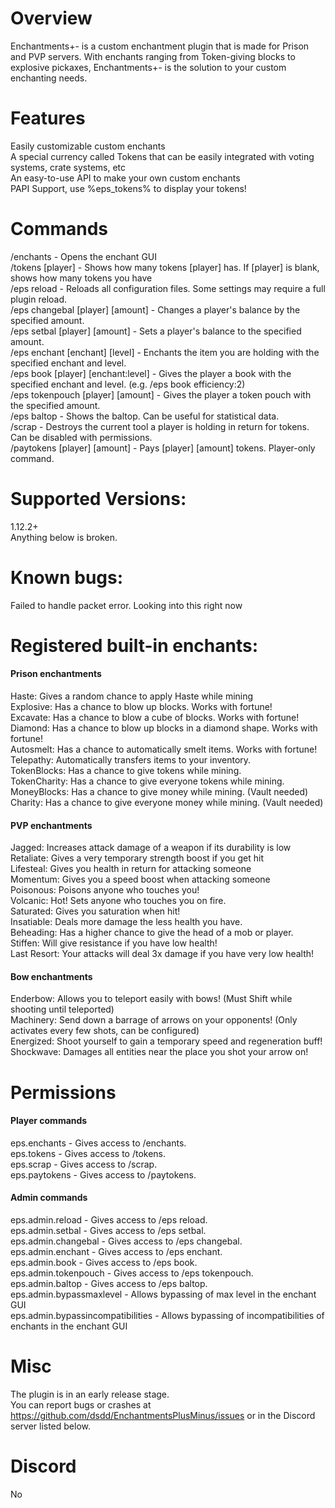 

# Overview 
Enchantments+- is a custom enchantment plugin that is made for Prison and PVP servers. With enchants ranging from Token-giving blocks to explosive pickaxes, Enchantments+- is the solution to your custom enchanting needs.  

# Features  
Easily customizable custom enchants  
A special currency called Tokens that can be easily integrated with voting systems, crate systems, etc  
An easy-to-use API to make your own custom enchants  
PAPI Support, use %eps_tokens% to display your tokens!  

# Commands  
/enchants - Opens the enchant GUI  
/tokens [player] - Shows how many tokens [player] has. If [player] is blank, shows how many tokens you have  
/eps reload - Reloads all configuration files. Some settings may require a full plugin reload.  
/eps changebal [player] [amount] - Changes a player's balance by the specified amount.  
/eps setbal [player] [amount] - Sets a player's balance to the specified amount.  
/eps enchant [enchant] [level] - Enchants the item you are holding with the specified enchant and level.  
/eps book [player] [enchant:level] - Gives the player a book with the specified enchant and level. (e.g. /eps book efficiency:2)  
/eps tokenpouch [player] [amount] - Gives the player a token pouch with the specified amount.  
/eps baltop - Shows the baltop. Can be useful for statistical data.  
/scrap - Destroys the current tool a player is holding in return for tokens. Can be disabled with permissions.  
/paytokens [player] [amount] - Pays [player] [amount] tokens. Player-only command.  


# Supported Versions:  
1.12.2+  
Anything below is broken.  


# Known bugs:  
Failed to handle packet error. Looking into this right now

# Registered built-in enchants:  

#### Prison enchantments
Haste: Gives a random chance to apply Haste while mining  
Explosive: Has a chance to blow up blocks. Works with fortune!  
Excavate: Has a chance to blow a cube of blocks. Works with fortune!  
Diamond: Has a chance to blow up blocks in a diamond shape. Works with fortune!  
Autosmelt: Has a chance to automatically smelt items. Works with fortune!  
Telepathy: Automatically transfers items to your inventory.  
TokenBlocks: Has a chance to give tokens while mining.  
TokenCharity: Has a chance to give everyone tokens while mining.  
MoneyBlocks: Has a chance to give money while mining. (Vault needed)  
Charity: Has a chance to give everyone money while mining. (Vault needed)  

#### PVP enchantments
Jagged: Increases attack damage of a weapon if its durability is low  
Retaliate: Gives a very temporary strength boost if you get hit  
Lifesteal: Gives you health in return for attacking someone  
Momentum: Gives you a speed boost when attacking someone  
Poisonous: Poisons anyone who touches you!  
Volcanic: Hot! Sets anyone who touches you on fire.  
Saturated: Gives you saturation when hit!  
Insatiable: Deals more damage the less health you have.  
Beheading: Has a higher chance to give the head of a mob or player.  
Stiffen: Will give resistance if you have low health!  
Last Resort: Your attacks will deal 3x damage if you have very low health!  

#### Bow enchantments  
Enderbow: Allows you to teleport easily with bows! (Must Shift while shooting until teleported)  
Machinery: Send down a barrage of arrows on your opponents! (Only activates every few shots, can be configured)  
Energized: Shoot yourself to gain a temporary speed and regeneration buff!  
Shockwave: Damages all entities near the place you shot your arrow on!  

# Permissions  

#### Player commands  
eps.enchants - Gives access to /enchants.  
eps.tokens - Gives access to /tokens.  
eps.scrap - Gives access to /scrap.  
eps.paytokens - Gives access to /paytokens.  

#### Admin commands  
eps.admin.reload - Gives access to /eps reload.  
eps.admin.setbal - Gives access to /eps setbal.  
eps.admin.changebal - Gives access to /eps changebal.  
eps.admin.enchant - Gives access to /eps enchant.  
eps.admin.book - Gives access to /eps book.  
eps.admin.tokenpouch - Gives access to /eps tokenpouch.  
eps.admin.baltop - Gives access to /eps baltop.  
eps.admin.bypassmaxlevel - Allows bypassing of max level in the enchant GUI  
eps.admin.bypassincompatibilities - Allows bypassing of incompatibilities of enchants in the enchant GUI  


# Misc  
The plugin is in an early release stage.  
You can report bugs or crashes at https://github.com/dsdd/EnchantmentsPlusMinus/issues or in the Discord server listed below.  

# Discord  
No

